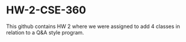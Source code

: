 # HW-2-CSE-360
This github contains HW 2 where we were assigned to add 4 classes in relation to a Q&A style program.
